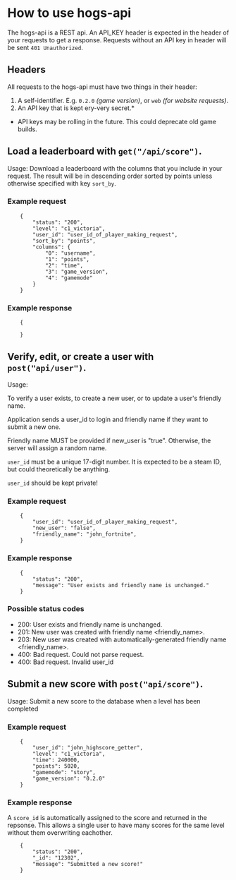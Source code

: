 # How to use hogs-api 
The hogs-api is a REST api. An API_KEY header is expected in the header of your requests to get a response. Requests without an API key in header will be sent `401 Unauthorized`.

## Headers
All requests to the hogs-api must have two things in their header:
1. A self-identifier. E.g. `0.2.0` *(game version)*, or `web` *(for website requests)*.
2. An API key that is kept ery-very secret.\*

* API keys may be rolling in the future. This could deprecate old game builds.

## Load a leaderboard with `get("/api/score")`.
Usage: Download a leaderboard with the columns that you include in your request. The result will be in descending order sorted by points unless otherwise specified with key `sort_by`. 
### Example request
```
    {
        "status": "200",
        "level": "c1_victoria",
        "user_id": "user_id_of_player_making_request",
        "sort_by": "points",
        "columns": {
            "0": "username",
            "1": "points",
            "2": "time",
            "3": "game_version",
            "4": "gamemode"
        }
    }
```

### Example response
```
    {

    }
```

## Verify, edit, or create a user with `post("api/user")`.

Usage:

To verify a user exists, to create a new user, or to update a user's friendly name.

Application sends a user_id to login and friendly name if they want to submit a new one.

Friendly name MUST be provided if new_user is "true". Otherwise, the server will assign a random name.

`user_id` must be a unique 17-digit number. It is expected to be a steam ID, but could theoretically be anything.

`user_id` should be kept private!

### Example request 

```
    {
        "user_id": "user_id_of_player_making_request",
        "new_user": "false",
        "friendly_name": "john_fortnite",
    }
```

### Example response

```
    {
        "status": "200",
        "message": "User exists and friendly name is unchanged."
    }
```

### Possible status codes

* 200: User exists and friendly name is unchanged.
* 201: New user was created with friendly name <friendly_name>.
* 203: New user was created with automatically-generated friendly name <friendly_name>.
* 400: Bad request. Could not parse request.
* 400: Bad request. Invalid user_id

## Submit a new score with `post("api/score")`.

Usage: Submit a new score to the database when a level has been completed

### Example request 

```
    {
        "user_id": "john_highscore_getter",
        "level": "c1_victoria",
        "time": 240000,
        "points": 5020,
        "gamemode": "story",
        "game_version": "0.2.0"
    }
```

### Example response

A `score_id` is automatically assigned to the score and returned in the repsonse. This allows a single user to have many scores for the same level without them overwriting eachother.

```
    {
        "status": "200",
        "_id": "12302",
        "message": "Submitted a new score!"
    }
```